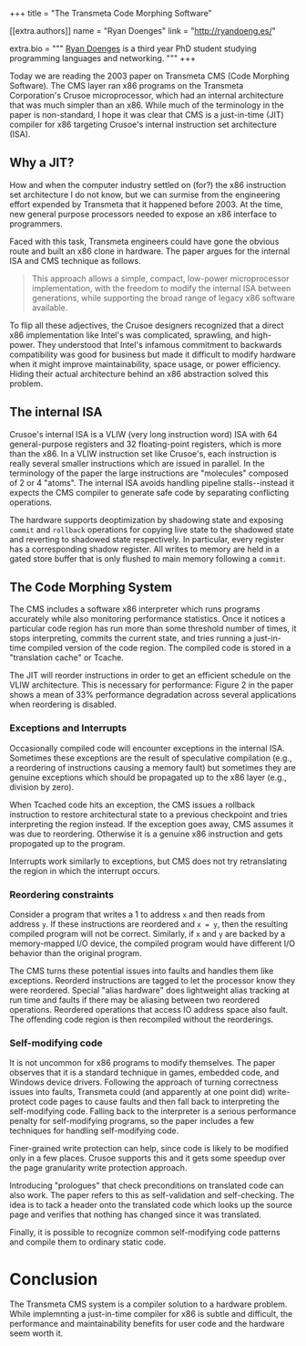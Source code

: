 +++
title = "The Transmeta Code Morphing Software"

[[extra.authors]]
name = "Ryan Doenges"
link = "http://ryandoeng.es/"

extra.bio = """
  [Ryan Doenges](http://ryandoeng.es/) is a third year PhD student studying
  programming languages and networking.
"""
+++

Today we are reading the 2003 paper on Transmeta CMS (Code Morphing
Software). The CMS layer ran x86 programs on the Transmeta Corporation's Crusoe
microprocessor, which had an internal architecture that was much simpler than an
x86. While much of the terminology in the paper is non-standard, I hope it was
clear that CMS is a just-in-time (JIT) compiler for x86 targeting Crusoe's
internal instruction set architecture (ISA).

## Why a JIT?
How and when the computer industry settled on (for?) the x86 instruction set
architecture I do not know, but we can surmise from the engineering effort
expended by Transmeta that it happened before 2003. At the time, new general
purpose processors needed to expose an x86 interface to programmers.

Faced with this task, Transmeta engineers could have gone the obvious route and
built an x86 clone in hardware. The paper argues for the internal ISA and CMS
technique as follows.

> This approach allows a simple, compact, low-power microprocessor
> implementation, with the freedom to modify the internal ISA between
> generations, while supporting the broad range of legacy x86 software
> available.

To flip all these adjectives, the Crusoe designers recognized that a direct
x86 implementation like Intel's was complicated, sprawling, and high-power. They
understood that Intel's infamous commitment to backwards compatibility was good
for business but made it difficult to modify hardware when it might improve
maintainability, space usage, or power efficiency. Hiding their actual
architecture behind an x86 abstraction solved this problem.

## The internal ISA

Crusoe's internal ISA is a VLIW (very long instruction word) ISA with 64
general-purpose registers and 32 floating-point registers, which is more than
the x86. In a VLIW instruction set like Crusoe's, each instruction is really
several smaller instructions which are issued in parallel. In the terminology of
the paper the large instructions are "molecules" composed of 2 or 4 "atoms".
The internal ISA avoids handling pipeline stalls--instead it expects the CMS
compiler to generate safe code by separating conflicting operations.

The hardware supports deoptimization by shadowing state and exposing `commit`
and `rollback` operations for copying live state to the shadowed state and
reverting to shadowed state respectively. In particular, every register has
a corresponding shadow register. All writes to memory are held in a gated store
buffer that is only flushed to main memory following a `commit`.

## The Code Morphing System
The CMS includes a software x86 interpreter which runs programs accurately while
also monitoring performance statistics. Once it notices a particular code region
has run more than some threshold number of times, it stops interpreting, commits
the current state, and tries running a just-in-time compiled version of the code
region. The compiled code is stored in a "translation cache" or Tcache.

The JIT will reorder instructions in order to get an efficient schedule on the
VLIW architecture. This is necessary for performance: Figure 2 in the paper
shows a mean of 33% performance degradation across several applications when
reordering is disabled.

### Exceptions and Interrupts
Occasionally compiled code will encounter exceptions in the internal ISA.
Sometimes these exceptions are the result of speculative compilation (e.g.,
a reordering of instructions causing a memory fault) but sometimes they are
genuine exceptions which should be propagated up to the x86 layer (e.g.,
division by zero).

When Tcached code hits an exception, the CMS issues a rollback instruction to
restore architectural state to a previous checkpoint and tries interpreting the
region instead. If the exception goes away, CMS assumes it was due to
reordering. Otherwise it is a genuine x86 instruction and gets propogated up to
the program.

Interrupts work similarly to exceptions, but CMS does not try retranslating the
region in which the interrupt occurs.

### Reordering constraints
Consider a program that writes a 1 to address `x` and then reads from address
`y`. If these instructions are reordered and `x = y`, then the resulting
compiled program will not be correct. Similarly, if `x` and `y` are backed by
a memory-mapped I/O device, the compiled program would have different I/O
behavior than the original program.

The CMS turns these potential issues into faults and handles them like
exceptions. Reorderd instructions are tagged to let the processor know they were
reordered. Special "alias hardware" does lightweight alias tracking at run time
and faults if there may be aliasing between two reordered operations.
Reordered operations that access IO address space also fault. The offending code
region is then recompiled without the reorderings.

### Self-modifying code
It is not uncommon for x86 programs to modify themselves. The paper observes
that it is a standard technique in games, embedded code, and Windows device drivers.
Following the approach of turning correctness issues into faults, Transmeta
could (and apparently at one point did) write-protect code pages to cause faults
and then fall back to interpreting the self-modifying code. Falling back to
the interpreter is a serious performance penalty for self-modifying programs, so
the paper includes a few techniques for handling self-modifying code.

Finer-grained write protection can help, since code is likely to be modified
only in a few places. Crusoe supports this and it gets some speedup over the
page granularity write protection approach.

Introducing "prologues" that check preconditions on translated code can also
work. The paper refers to this as self-validation and self-checking. The idea is
to tack a header onto the translated code which looks up the source page and
verifies that nothing has changed since it was translated. 

Finally, it is possible to recognize common self-modifying code patterns and
compile them to ordinary static code. 

# Conclusion
The Transmeta CMS system is a compiler solution to a hardware problem. While
implemnting a just-in-time compiler for x86 is subtle and difficult, the
performance and maintainability benefits for user code and the hardware seem
worth it.
